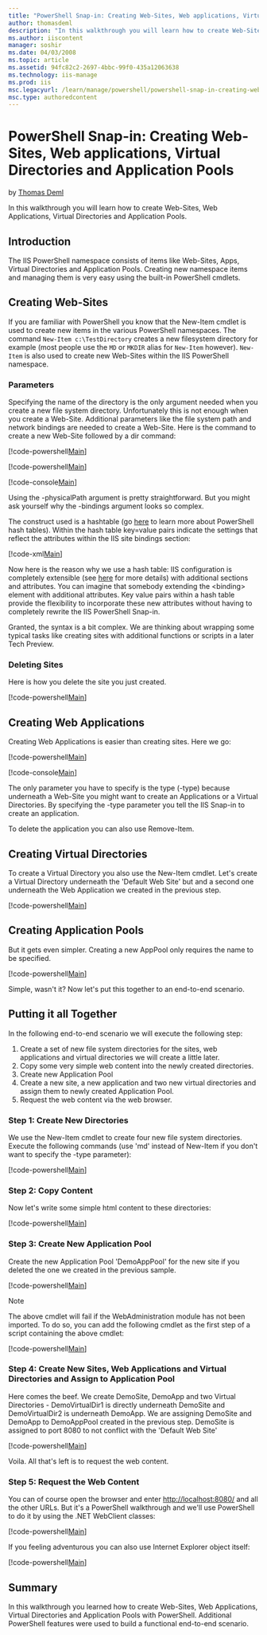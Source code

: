 ```yaml
---
title: "PowerShell Snap-in: Creating Web-Sites, Web applications, Virtual Directories and Application Pools | Microsoft Docs"
author: thomasdeml
description: "In this walkthrough you will learn how to create Web-Sites, Web Applications, Virtual Directories and Application Pools. Introduction The IIS PowerShell name..."
ms.author: iiscontent
manager: soshir
ms.date: 04/03/2008
ms.topic: article
ms.assetid: 94fc82c2-2697-4bbc-99f0-435a12063638
ms.technology: iis-manage
ms.prod: iis
msc.legacyurl: /learn/manage/powershell/powershell-snap-in-creating-web-sites-web-applications-virtual-directories-and-application-pools
msc.type: authoredcontent
---
```

PowerShell Snap-in: Creating Web-Sites, Web applications, Virtual Directories and Application Pools
====================
by [Thomas Deml](https://github.com/thomasdeml)

In this walkthrough you will learn how to create Web-Sites, Web Applications, Virtual Directories and Application Pools.

## Introduction

The IIS PowerShell namespace consists of items like Web-Sites, Apps, Virtual Directories and Application Pools. Creating new namespace items and managing them is very easy using the built-in PowerShell cmdlets.

## Creating Web-Sites

If you are familiar with PowerShell you know that the New-Item cmdlet is used to create new items in the various PowerShell namespaces. The command `New-Item c:\TestDirectory` creates a new filesystem directory for example (most people use the `MD` or `MKDIR` alias for `New-Item` however). `New-Item` is also used to create new Web-Sites within the IIS PowerShell namespace.

### Parameters

Specifying the name of the directory is the only argument needed when you create a new file system directory. Unfortunately this is not enough when you create a Web-Site. Additional parameters like the file system path and network bindings are needed to create a Web-Site. Here is the command to create a new Web-Site followed by a dir command:

[!code-powershell[Main](powershell-snap-in-creating-web-sites-web-applications-virtual-directories-and-application-pools/samples/sample1.ps1)]

[!code-powershell[Main](powershell-snap-in-creating-web-sites-web-applications-virtual-directories-and-application-pools/samples/sample2.ps1)]

[!code-console[Main](powershell-snap-in-creating-web-sites-web-applications-virtual-directories-and-application-pools/samples/sample3.cmd)]

Using the -physicalPath argument is pretty straightforward. But you might ask yourself why the -bindings argument looks so complex.

The construct used is a hashtable (go [here](https://www.microsoft.com/technet/scriptcenter/resources/pstips/sept07/pstip0914.mspx "PowerShell Hash Tables") to learn more about PowerShell hash tables). Within the hash table key=value pairs indicate the settings that reflect the attributes within the IIS site bindings section:


[!code-xml[Main](powershell-snap-in-creating-web-sites-web-applications-virtual-directories-and-application-pools/samples/sample4.xml)]


Now here is the reason why we use a hash table: IIS configuration is completely extensible (see [here](../../develop/extending-iis-configuration/configuration-extensibility.md "Configuration Extensibility") for more details) with additional sections and attributes. You can imagine that somebody extending the &lt;binding&gt; element with additional attributes. Key value pairs within a hash table provide the flexibility to incorporate these new attributes without having to completely rewrite the IIS PowerShell Snap-in.

Granted, the syntax is a bit complex. We are thinking about wrapping some typical tasks like creating sites with additional functions or scripts in a later Tech Preview.

### Deleting Sites

Here is how you delete the site you just created.


[!code-powershell[Main](powershell-snap-in-creating-web-sites-web-applications-virtual-directories-and-application-pools/samples/sample5.ps1)]


## Creating Web Applications

Creating Web Applications is easier than creating sites. Here we go:


[!code-powershell[Main](powershell-snap-in-creating-web-sites-web-applications-virtual-directories-and-application-pools/samples/sample6.ps1)]


[!code-console[Main](powershell-snap-in-creating-web-sites-web-applications-virtual-directories-and-application-pools/samples/sample7.cmd)]


The only parameter you have to specify is the type (-type) because underneath a Web-Site you might want to create an Applications or a Virtual Directories. By specifying the -type parameter you tell the IIS Snap-in to create an application.

To delete the application you can also use Remove-Item.

## Creating Virtual Directories

To create a Virtual Directory you also use the New-Item cmdlet. Let's create a Virtual Directory underneath the 'Default Web Site' but and a second one underneath the Web Application we created in the previous step.


[!code-powershell[Main](powershell-snap-in-creating-web-sites-web-applications-virtual-directories-and-application-pools/samples/sample8.ps1)]


## Creating Application Pools

But it gets even simpler. Creating a new AppPool only requires the name to be specified.


[!code-powershell[Main](powershell-snap-in-creating-web-sites-web-applications-virtual-directories-and-application-pools/samples/sample9.ps1)]


Simple, wasn't it? Now let's put this together to an end-to-end scenario.

## Putting it all Together

In the following end-to-end scenario we will execute the following step:

1. Create a set of new file system directories for the sites, web applications and virtual directories we will create a little later.
2. Copy some very simple web content into the newly created directories.
3. Create new Application Pool
4. Create a new site, a new application and two new virtual directories and assign them to newly created Application Pool.
5. Request the web content via the web browser.

### Step 1: Create New Directories

We use the New-Item cmdlet to create four new file system directories. Execute the following commands (use 'md' instead of New-Item if you don't want to specify the -type parameter):


[!code-powershell[Main](powershell-snap-in-creating-web-sites-web-applications-virtual-directories-and-application-pools/samples/sample10.ps1)]


### Step 2: Copy Content

Now let's write some simple html content to these directories:


[!code-powershell[Main](powershell-snap-in-creating-web-sites-web-applications-virtual-directories-and-application-pools/samples/sample11.ps1)]


### Step 3: Create New Application Pool

Create the new Application Pool 'DemoAppPool' for the new site if you deleted the one we created in the previous sample.


[!code-powershell[Main](powershell-snap-in-creating-web-sites-web-applications-virtual-directories-and-application-pools/samples/sample12.ps1)]


> [!NOTE]
> The above cmdlet will fail if the WebAdministration module has not been imported. To do so, you can add the following cmdlet as the first step of a script containing the above cmdlet:


[!code-powershell[Main](powershell-snap-in-creating-web-sites-web-applications-virtual-directories-and-application-pools/samples/sample13.ps1)]


### Step 4: Create New Sites, Web Applications and Virtual Directories and Assign to Application Pool

Here comes the beef. We create DemoSite, DemoApp and two Virtual Directories - DemoVirtualDir1 is directly underneath DemoSite and DemoVirtualDir2 is underneath DemoApp. We are assigning DemoSite and DemoApp to DemoAppPool created in the previous step. DemoSite is assigned to port 8080 to not conflict with the 'Default Web Site'


[!code-powershell[Main](powershell-snap-in-creating-web-sites-web-applications-virtual-directories-and-application-pools/samples/sample14.ps1)]


Voila. All that's left is to request the web content.

### Step 5: Request the Web Content

You can of course open the browser and enter [http://localhost:8080/](http://localhost:8080/) and all the other URLs. But it's a PowerShell walkthrough and we'll use PowerShell to do it by using the .NET WebClient classes:


[!code-powershell[Main](powershell-snap-in-creating-web-sites-web-applications-virtual-directories-and-application-pools/samples/sample15.ps1)]

 If you feeling adventurous you can also use Internet Explorer object itself:

[!code-powershell[Main](powershell-snap-in-creating-web-sites-web-applications-virtual-directories-and-application-pools/samples/sample16.ps1)]


## Summary

In this walkthrough you learned how to create Web-Sites, Web Applications, Virtual Directories and Application Pools with PowerShell. Additional PowerShell features were used to build a functional end-to-end scenario.